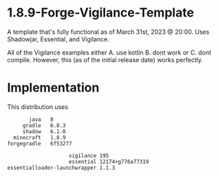 # 1.8.9-Forge-Vigilance-Template
A template that's fully functional as of March 31st, 2023 @ 20:00. Uses Shadowjar, Essential, and Vigilance.

All of the Vigilance examples either A. use kotlin B. dont work or C. dont compile. However, this (as of the initial release date) works perfectly.

# Implementation
This distribution uses
```
       java   8
     gradle   6.8.3
     shadow   6.1.0
  minecraft   1.8.9
forgegradle   6f53277
```
```
                    vigilance 195
                    essential 12174+g776a77319
essentialloader-launchwrapper 1.1.3
```
